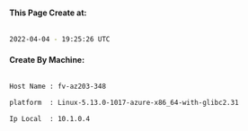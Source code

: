 
   
#### This Page Create at:

```bash

2022-04-04 - 19:25:26 UTC

```

#### Create By Machine:

```bash

Host Name : fv-az203-348

platform  : Linux-5.13.0-1017-azure-x86_64-with-glibc2.31

Ip Local  : 10.1.0.4

```

